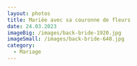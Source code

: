 ```yaml
---
layout: photos
title: Mariée avec sa couronne de fleurs
date: 24.03.2023
imageBig: /images/back-bride-1920.jpg
imageSmall: /images/back-bride-640.jpg
category:
  - Mariage
---
```

